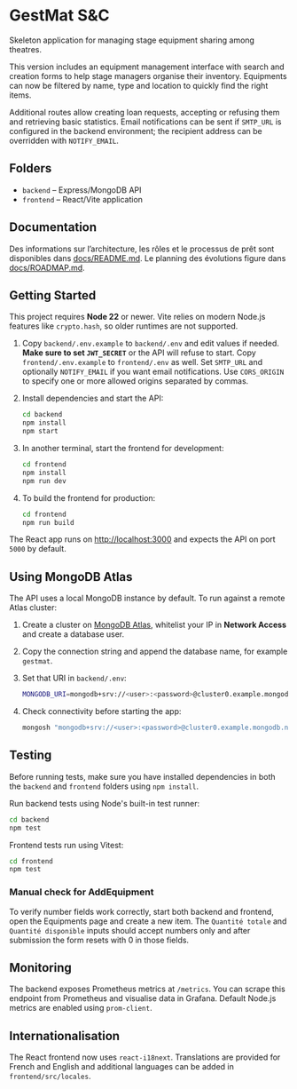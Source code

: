 # GestMat S&C

Skeleton application for managing stage equipment sharing among theatres.

This version includes an equipment management interface with search and creation
forms to help stage managers organise their inventory. Equipments can now be
filtered by name, type and location to quickly find the right items.

Additional routes allow creating loan requests, accepting or refusing them and
retrieving basic statistics. Email notifications can be sent if `SMTP_URL` is
configured in the backend environment; the recipient address can be overridden
with `NOTIFY_EMAIL`.

## Folders

- `backend` – Express/MongoDB API
- `frontend` – React/Vite application

## Documentation

Des informations sur l’architecture, les rôles et le processus de prêt sont disponibles dans [docs/README.md](docs/README.md). Le planning des évolutions figure dans [docs/ROADMAP.md](docs/ROADMAP.md).

## Getting Started

This project requires **Node 22** or newer. Vite relies on modern Node.js
features like `crypto.hash`, so older runtimes are not supported.

1. Copy `backend/.env.example` to `backend/.env` and edit values if needed.
   **Make sure to set `JWT_SECRET`** or the API will refuse to start.
   Copy `frontend/.env.example` to `frontend/.env` as well.
   Set `SMTP_URL` and optionally `NOTIFY_EMAIL` if you want email notifications.
   Use `CORS_ORIGIN` to specify one or more allowed origins separated by commas.
2. Install dependencies and start the API:

   ```bash
   cd backend
   npm install
   npm start
   ```

3. In another terminal, start the frontend for development:

   ```bash
   cd frontend
   npm install
   npm run dev
   ```

4. To build the frontend for production:

   ```bash
   cd frontend
   npm run build
   ```

The React app runs on [http://localhost:3000](http://localhost:3000) and expects the API on port `5000` by default.

## Using MongoDB Atlas

The API uses a local MongoDB instance by default. To run against a remote Atlas
cluster:

1. Create a cluster on [MongoDB Atlas](https://cloud.mongodb.com), whitelist
   your IP in **Network Access** and create a database user.
2. Copy the connection string and append the database name, for example
   `gestmat`.
3. Set that URI in `backend/.env`:

   ```bash
   MONGODB_URI=mongodb+srv://<user>:<password>@cluster0.example.mongodb.net/gestmat
   ```

4. Check connectivity before starting the app:

   ```bash
   mongosh "mongodb+srv://<user>:<password>@cluster0.example.mongodb.net/gestmat"
   ```

## Testing

Before running tests, make sure you have installed dependencies in both the
`backend` and `frontend` folders using `npm install`.

Run backend tests using Node's built-in test runner:

```bash
cd backend
npm test
```

Frontend tests run using Vitest:

```bash
cd frontend
npm test
```

### Manual check for AddEquipment

To verify number fields work correctly, start both backend and frontend,
open the Equipments page and create a new item. The `Quantité totale` and
`Quantité disponible` inputs should accept numbers only and after
submission the form resets with 0 in those fields.

## Monitoring

The backend exposes Prometheus metrics at `/metrics`. You can scrape this
endpoint from Prometheus and visualise data in Grafana. Default Node.js metrics
are enabled using `prom-client`.

## Internationalisation

The React frontend now uses `react-i18next`. Translations are provided for
French and English and additional languages can be added in `frontend/src/locales`.
